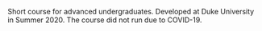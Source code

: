 Short course for advanced undergraduates. Developed at Duke University in Summer 2020. The course did not run due to COVID-19.
